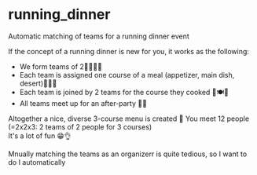 # running_dinner
Automatic matching of teams for a running dinner event

If the concept of a running dinner is new for you, it works as the following:
- We form teams of 2👩‍🍳👨‍🍳
- Each team is assigned one course of a meal (appetizer, main dish, desert)🥪🍜🎂
- Each team is joined by 2 teams for the course they cooked 🤝🍽️🍻
- All teams meet up for an after-party 🪩🥳

Altogether a nice, diverse 3-course menu is created 🍳
You meet 12 people (=2x2x3: 2 teams of 2 people for 3 courses)  
It's a lot of fun 😁👌

Mnually matching the teams as an organizerr is quite tedious, so I want to do I automatically

